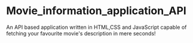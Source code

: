 # Movie_information_application_API
An API based application written in HTML,CSS and JavaScript capable of fetching your favourite movie's description in mere seconds!
